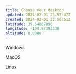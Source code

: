 ```yaml
---
title: Choose your desktop
updated: 2024-02-01 23:57:47Z
created: 2024-02-01 23:56:51Z
latitude: 39.54807890
longitude: -104.97393330
altitude: 0.0000
---
```




Windows

MacOS

Linux